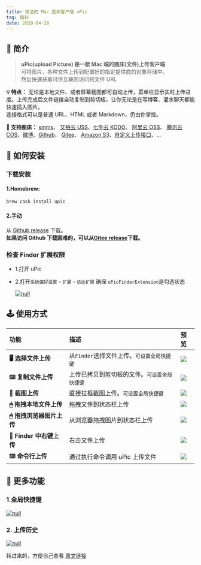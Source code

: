 ```yaml
---
title: 简洁的 Mac 图床客户端 uPic
tag: 福利
date: 2020-04-26
---
```


## 📑 简介

> **uPic(upload Picture) 是一款 Mac 端的图床(文件)上传客户端**  
> 可将图片、各种文件上传到配置好的指定提供商的对象存储中。  
> 然后快速获取可供互联网访问的文件 URL

**💡 特点：** 无论是本地文件、或者屏幕截图都可自动上传，菜单栏显示实时上传进度。上传完成后文件链接自动复制到剪切板，让你无论是在写博客、灌水聊天都能快速插入图片。  
连接格式可以是普通 URL、HTML 或者 Markdown，仍由你掌控。

**🔋 支持图床：** [smms](https://sm.ms/)、 [又拍云 USS](https://www.upyun.com/products/file-storage)、[七牛云 KODO](https://www.qiniu.com/products/kodo)、 [阿里云 OSS](https://www.aliyun.com/product/oss/)、 [腾讯云 COS](https://cloud.tencent.com/product/cos)、[微博](https://weibo.com/)、[Github](https://github.com/settings/tokens)、 [Gitee](https://gitee.com/profile/personal_access_tokens)、 [Amazon S3](https://aws.amazon.com/cn/s3/)、[自定义上传接口](https://blog.svend.cc/upic/tutorials/custom)、…

## 🚀 如何安装

### 下载安装

#### [](https://blog.svend.cc/upic/#1-Homebrew "1.Homebrew:")1.Homebrew:


```bash
brew cask install upic 
 ```

#### 2.手动

从 [Github release](https://github.com/gee1k/uPic/releases) 下载。  
**如果访问 Github 下载困难的，可以从[Gitee release](https://gitee.com/gee1k/uPic/releases)下载。**

###  检查 Finder 扩展权限

* 1.打开 uPic
    
* 2.打开`系统偏好设置` - `扩展` - `访达扩展` 确保 `uPicFinderExtension`是勾选状态
    
      
    [![null](https://cdn.jsdelivr.net/gh/gee1k/oss@master/screenshot/uPic-cn/finder-extension.png)](https://cdn.jsdelivr.net/gh/gee1k/oss@master/screenshot/uPic-cn/finder-extension.png)  
    

## 🕹 使用方式

| 功能 |  描述 |  预览 |
| :-- |  :-- |  :-- |
| **🖥 选择文件上传** |  从`Finder`选择文件上传。`可设置全局快捷键` |  [![](https://cdn.jsdelivr.net/gh/gee1k/oss@master/screenshot/uPic-cn/selectFile.gif)](https://cdn.jsdelivr.net/gh/gee1k/oss@master/screenshot/uPic-cn/selectFile.gif) |
| **⌨️ 复制文件上传** |  上传已拷贝到剪切板的文件。`可设置全局快捷键` |  [![](https://cdn.jsdelivr.net/gh/gee1k/oss@master/screenshot/uPic-cn/pasteboard.gif)](https://cdn.jsdelivr.net/gh/gee1k/oss@master/screenshot/uPic-cn/pasteboard.gif) |
| **📸 截图上传** |  直接拉框截图上传。`可设置全局快捷键` |  [![](https://cdn.jsdelivr.net/gh/gee1k/oss@master/screenshot/uPic-cn/screenshot.gif)](https://cdn.jsdelivr.net/gh/gee1k/oss@master/screenshot/uPic-cn/screenshot.gif) |
| **🖱 拖拽本地文件上传** |  拖拽文件到状态栏上传 |  [![](https://cdn.jsdelivr.net/gh/gee1k/oss@master/screenshot/uPic-cn/dragFile.gif)](https://cdn.jsdelivr.net/gh/gee1k/oss@master/screenshot/uPic-cn/dragFile.gif) |
| **🖱 拖拽浏览器图片上传** |  从浏览器拖拽图片到状态栏上传 |  [![](https://cdn.jsdelivr.net/gh/gee1k/oss@master/screenshot/uPic-cn/dragFromBrowser.gif)](https://cdn.jsdelivr.net/gh/gee1k/oss@master/screenshot/uPic-cn/dragFromBrowser.gif) |
| **📂 Finder 中右键上传** |  右击文件上传 |  [![](https://cdn.jsdelivr.net/gh/gee1k/oss@master/screenshot/uPic-cn/contextmenu.gif)](https://cdn.jsdelivr.net/gh/gee1k/oss@master/screenshot/uPic-cn/contextmenu.gif) |
| **⌨️ 命令行上传** |  通过执行命令调用 uPic 上传文件 |  [![](https://cdn.jsdelivr.net/gh/gee1k/oss@master/screenshot/uPic-cn/cli.gif)](https://cdn.jsdelivr.net/gh/gee1k/oss@master/screenshot/uPic-cn/cli.gif) |

## 🧰 更多功能

### 1.全局快捷键

[![null](https://cdn.jsdelivr.net/gh/gee1k/oss@master/screenshot/uPic-cn/shortcuts.png)](https://cdn.jsdelivr.net/gh/gee1k/oss@master/screenshot/uPic-cn/shortcuts.png)

###  2. 上传历史

[![null](https://cdn.jsdelivr.net/gh/gee1k/oss@master/screenshot/uPic-cn/history.png)](https://cdn.jsdelivr.net/gh/gee1k/oss@master/screenshot/uPic-cn/history.png)


转过来的，方便自己查看 [原文链接](https://blog.svend.cc/)